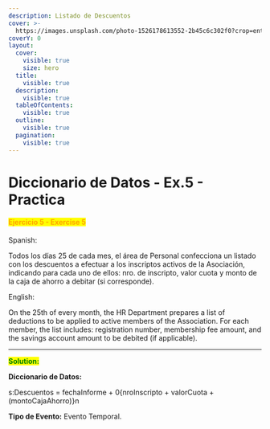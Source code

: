 ```yaml
---
description: Listado de Descuentos
cover: >-
  https://images.unsplash.com/photo-1526178613552-2b45c6c302f0?crop=entropy&cs=srgb&fm=jpg&ixid=M3wxOTcwMjR8MHwxfHNlYXJjaHwxfHxEaXNjb3VudHN8ZW58MHx8fHwxNzM4Nzc3NDI2fDA&ixlib=rb-4.0.3&q=85
coverY: 0
layout:
  cover:
    visible: true
    size: hero
  title:
    visible: true
  description:
    visible: true
  tableOfContents:
    visible: true
  outline:
    visible: true
  pagination:
    visible: true
---
```


# Diccionario de Datos - Ex.5 - Practica

#### <mark style="color:orange;">Ejercicio 5 - Exercise 5</mark>

Spanish:

Todos los días 25 de cada mes, el área de Personal confecciona un listado con los descuentos a efectuar a los inscriptos activos de la Asociación, indicando para cada uno de ellos: nro. de inscripto, valor cuota y monto de la caja de ahorro a debitar (si corresponde).

English:

On the 25th of every month, the HR Department prepares a list of deductions to be applied to active members of the Association. For each member, the list includes: registration number, membership fee amount, and the savings account amount to be debited (if applicable).

***

<mark style="color:green;">**Solution:**</mark>&#x20;

**Diccionario de Datos:**&#x20;

s:Descuentos = fechaInforme + 0{nroInscripto + valorCuota + (montoCajaAhorro)}n

**Tipo de Evento:** Evento Temporal.
